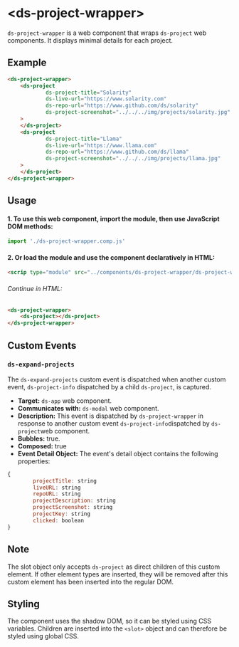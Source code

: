 # &lt;ds-project-wrapper&gt;

`ds-project-wrapper` is a web component that wraps `ds-project` web components. It displays minimal details for each project.

## Example

```html
<ds-project-wrapper>
    <ds-project
            ds-project-title="Solarity"
            ds-live-url="https://www.solarity.com"
            ds-repo-url="https://www.github.com/ds/solarity"
            ds-project-screenshot="../../../img/projects/solarity.jpg"
    >
    </ds-project>
    <ds-project
            ds-project-title="Llama"
            ds-live-url="https://www.llama.com"
            ds-repo-url="https://www.github.com/ds/llama"
            ds-project-screenshot="../../../img/projects/llama.jpg"
    >
    </ds-project>
</ds-project-wrapper>
```

## Usage

#### 1. To use this web component, import the module, then use JavaScript DOM methods:

```javascript
import './ds-project-wrapper.comp.js'
```

#### 2. Or load the module and use the component declaratively in HTML:
```html
<scrip type="module" src="../components/ds-project-wrapper/ds-project-wrapper.comp.js"></scrip>
```

###### Continue in HTML:
```html
<ds-project-wrapper>
    <ds-project></ds-project>
</ds-project-wrapper>
```

## Custom Events
### `ds-expand-projects`
The `ds-expand-projects` custom event is dispatched when another custom event, `ds-project-info` dispatched by a child `ds-project`, is captured. 
- **Target:** `ds-app` web component.
- **Communicates with:** `ds-modal` web component.
- **Description:** This event is dispatched by `ds-project-wrapper` in response to another custom event `ds-project-info`dispatched by `ds-project`web component.
- **Bubbles:** true.
- **Composed:** true
- **Event Detail Object:**
The event's detail object contains the following properties:
```javascript
{
        projectTitle: string
        liveURL: string
        repoURL: string
        projectDescription: string
        projectScreenshot: string
        projectKey: string
        clicked: boolean
}
```

## Note
The slot object only accepts `ds-project` as direct children of this custom element. If other element types are inserted, they will be removed after this custom element has been inserted into the regular DOM.

## Styling
The component uses the shadow DOM, so it can be styled using CSS variables. Children are inserted into the `<slot>` object and can therefore be styled using global CSS.
